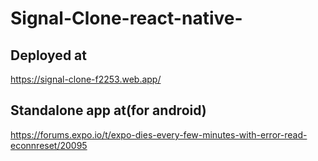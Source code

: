 # Signal-Clone-react-native-
## Deployed at 
https://signal-clone-f2253.web.app/
## Standalone app at(for android)
https://forums.expo.io/t/expo-dies-every-few-minutes-with-error-read-econnreset/20095
